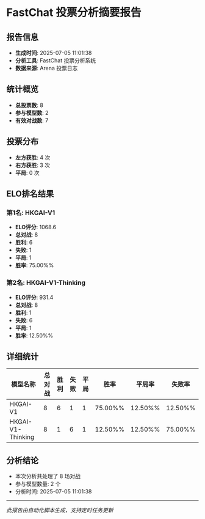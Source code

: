 # FastChat 投票分析摘要报告

## 报告信息
- **生成时间**: 2025-07-05 11:01:38
- **分析工具**: FastChat 投票分析系统
- **数据来源**: Arena 投票日志

## 统计概览
- **总投票数**: 8
- **参与模型数**: 2
- **有效对战数**: 7

## 投票分布
- **左方获胜**: 4 次
- **右方获胜**: 3 次
- **平局**: 0 次

## ELO排名结果
### 第1名: HKGAI-V1
- **ELO评分**: 1068.6
- **总对战**: 8
- **胜利**: 6
- **失败**: 1
- **平局**: 1
- **胜率**: 75.00%%

### 第2名: HKGAI-V1-Thinking
- **ELO评分**: 931.4
- **总对战**: 8
- **胜利**: 1
- **失败**: 6
- **平局**: 1
- **胜率**: 12.50%%

## 详细统计

| 模型名称 | 总对战 | 胜利 | 失败 | 平局 | 胜率 | 平局率 | 失败率 |
|---------|--------|------|------|------|------|--------|--------|
| HKGAI-V1 | 8 | 6 | 1 | 1 | 75.00%% | 12.50%% | 12.50%% |
| HKGAI-V1-Thinking | 8 | 1 | 6 | 1 | 12.50%% | 12.50%% | 75.00%% |

## 分析结论
- 本次分析共处理了 8 场对战
- 参与模型数量: 2 个
- 分析时间: 2025-07-05 11:01:38

---
*此报告由自动化脚本生成，支持定时任务更新*
